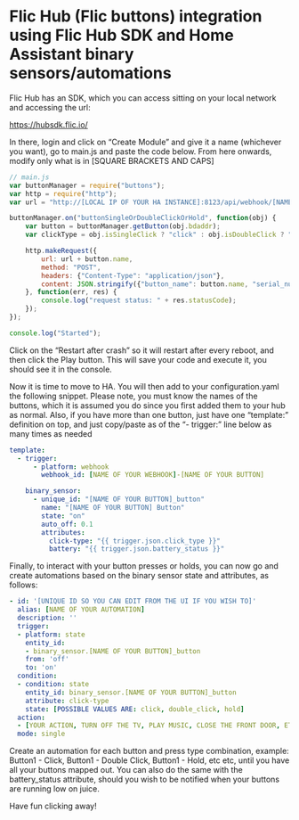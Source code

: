 # Flic Hub (Flic buttons) integration using Flic Hub SDK and Home Assistant binary sensors/automations

Flic Hub has an SDK, which you can access sitting on your local network and accessing the url:

https://hubsdk.flic.io/

In there, login and click on “Create Module” and give it a name (whichever you want), go to main.js and paste the code below. From here onwards, modify only what is in [SQUARE BRACKETS AND CAPS]

```javascript
// main.js
var buttonManager = require("buttons");
var http = require("http");
var url = "http://[LOCAL IP OF YOUR HA INSTANCE]:8123/api/webhook/[NAME OF YOUR WEBHOOK]-";

buttonManager.on("buttonSingleOrDoubleClickOrHold", function(obj) {
	var button = buttonManager.getButton(obj.bdaddr);
	var clickType = obj.isSingleClick ? "click" : obj.isDoubleClick ? "double_click" : "hold";

	http.makeRequest({
		url: url + button.name,
		method: "POST",
		headers: {"Content-Type": "application/json"},
		content: JSON.stringify({"button_name": button.name, "serial_number": button.serialNumber, "click_type": clickType, "battery_status": button.batteryStatus }),
	}, function(err, res) {
		console.log("request status: " + res.statusCode);
	});
});

console.log("Started");
```

Click on the “Restart after crash” so it will restart after every reboot, and then click the Play button. This will save your code and execute it, you should see it in the console.

Now it is time to move to HA. You will then add to your configuration.yaml the following snippet. Please note, you must know the names of the buttons, which it is assumed you do since you first added them to your hub as normal. Also, if you have more than one button, just have one “template:” definition on top, and just copy/paste as of the “- trigger:” line below as many times as needed

```yaml
template:
  - trigger:
      - platform: webhook
        webhook_id: [NAME OF YOUR WEBHOOK]-[NAME OF YOUR BUTTON]

    binary_sensor:
      - unique_id: "[NAME OF YOUR BUTTON]_button"
        name: "[NAME OF YOUR BUTTON] Button"
        state: "on"
        auto_off: 0.1
        attributes:
          click-type: "{{ trigger.json.click_type }}"
          battery: "{{ trigger.json.battery_status }}"
```

Finally, to interact with your button presses or holds, you can now go and create automations based on the binary sensor state and attributes, as follows:

```yaml
- id: '[UNIQUE ID SO YOU CAN EDIT FROM THE UI IF YOU WISH TO]'
  alias: [NAME OF YOUR AUTOMATION]
  description: ''
  trigger:
  - platform: state
    entity_id:
    - binary_sensor.[NAME OF YOUR BUTTON]_button
    from: 'off'
    to: 'on'
  condition:
  - condition: state
    entity_id: binary_sensor.[NAME OF YOUR BUTTON]_button
    attribute: click-type
    state: [POSSIBLE VALUES ARE: click, double_click, hold]
  action:
  - [YOUR ACTION, TURN OFF THE TV, PLAY MUSIC, CLOSE THE FRONT DOOR, ETC]
  mode: single
```

Create an automation for each button and press type combination, example: Button1 - Click, Button1 - Double Click, Button1 - Hold, etc etc, until you have all your buttons mapped out. You can also do the same with the battery_status attribute, should you wish to be notified when your buttons are running low on juice.

Have fun clicking away!